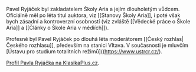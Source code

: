 Pavel Ryjáček byl zakladatelem Školy Aria a jejím dlouholetým vůdcem. Oficiálně měl po léta titul auktora, viz [[Stanovy Školy Aria]], i poté však bych zásadní a kontroverzní osobností (viz zvláště [[Vědecké práce o Škole Aria]] a [[Články o Škole Aria v médiích]]).

Profesně byl Pavel Ryjáček po dlouhá léta moderátorem [[Český rozhlas|Českého rozhlasu]], především na stanici Vltava. V současnosti je mluvčím [Ústavu pro studium totalitních režimů]((https://www.ustrcr.cz/). 

[Profil Pavla Ryjáčka na KlasikaPlus.cz](https://www.klasikaplus.cz/author/pary/).